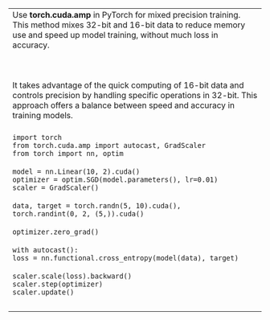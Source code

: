 |  |
| ---- |
| Use **torch.cuda.amp** in PyTorch for mixed precision training. This method mixes 32-bit and 16-bit data to reduce memory use and speed up model training, without much loss in accuracy.   <br><br>  <br><br>It takes advantage of the quick computing of 16-bit data and controls precision by handling specific operations in 32-bit. This approach offers a balance between speed and accuracy in training models. |
| <br>`import torch`<br>`from torch.cuda.amp import autocast, GradScaler`<br>`from torch import nn, optim`<br><br>`model = nn.Linear(10, 2).cuda()`<br>`optimizer = optim.SGD(model.parameters(), lr=0.01)`<br>`scaler = GradScaler()`<br><br>`data, target = torch.randn(5, 10).cuda(),` <br> `torch.randint(0, 2, (5,)).cuda()`<br><br>`optimizer.zero_grad()`<br><br>`with autocast():`<br> `loss = nn.functional.cross_entropy(model(data), target)`<br><br>`scaler.scale(loss).backward()`<br>`scaler.step(optimizer)`<br>`scaler.update()`<br><br> |
|  |
